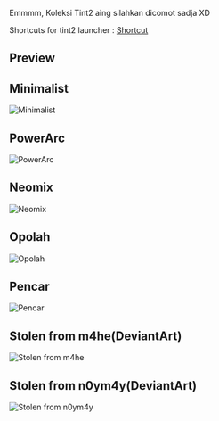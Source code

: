 Emmmm, Koleksi Tint2 aing silahkan dicomot sadja XD <br />

Shortcuts for tint2 launcher : [Shortcut](https://github.com/fikriomar16/dotfiles/tree/master/Shortcut)

## Preview
## Minimalist
![Minimalist](https://github.com/fikriomar16/Tint2-Collections/blob/master/Minimalist/2017-12-30-035802_1366x768_scrot.png)

## PowerArc
![PowerArc](https://github.com/fikriomar16/Tint2-Collections/blob/master/PowerArc/2018-01-23-082503_1366x768_scrot.png)

## Neomix
![Neomix](https://github.com/fikriomar16/Tint2-Collections/blob/master/Neomix/2017-07-15-135256_1366x768_scrot.png)

## Opolah
![Opolah](https://github.com/fikriomar16/Tint2-Collections/blob/master/Opolah/2017-09-26-205558_1366x768_scrot.png)

## Pencar
![Pencar](https://github.com/fikriomar16/Tint2-Collections/blob/master/Pencar/2017-09-14-000224_1366x768_scrot.png)

## Stolen from m4he(DeviantArt)
![Stolen from m4he](https://github.com/fikriomar16/Tint2-Collections/blob/master/Stolen%20from%20m4he/2017-11-30-113427_1366x768_scrot.png)

## Stolen from n0ym4y(DeviantArt)
![Stolen from n0ym4y](https://github.com/fikriomar16/Tint2-Collections/blob/master/Stolen%20from%20n0ym4y/2017-11-18-073520_1366x768_scrot.png)
